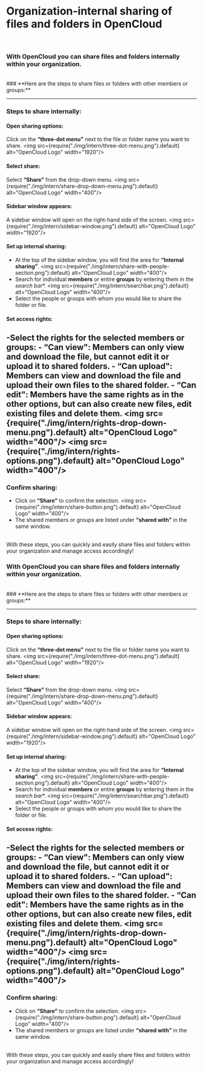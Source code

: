 # Organization-internal sharing of files and folders in OpenCloud
<br/>

### With OpenCloud you can share files and folders internally within your organization.
<br/>
### **Here are the steps to share files or folders with other members or groups:**

---

### Steps to share internally:
#### Open sharing options:
Click on the **“three-dot menu”** next to the file or folder name you want to share.
<img src={require("./img/intern/three-dot-menu.png").default} alt="OpenCloud Logo" width="1920"/> 

#### Select share:
Select **“Share”** from the drop-down menu.
<img src={require("./img/intern/share-drop-down-menu.png").default} alt="OpenCloud Logo" width="400"/> 

#### Sidebar window appears:
A sidebar window will open on the right-hand side of the screen.
<img src={require("./img/intern/sidebar-window.png").default} alt="OpenCloud Logo" width="1920"/> 

#### Set up internal sharing:
- At the top of the sidebar window, you will find the area for **“Internal sharing”**.
<img src={require("./img/intern/share-with-people-section.png").default} alt="OpenCloud Logo" width="400"/> 
- Search for individual **members** or entire **groups** by entering them in the *search bar**.
<img src={require("./img/intern/searchbar.png").default} alt="OpenCloud Logo" width="400"/> 
- Select the people or groups with whom you would like to share the folder or file.

#### Set access rights:
-Select the rights for the selected members or groups:
    - **“Can view":** Members can only view and download the file, but cannot edit it or upload it to shared folders.
    - **“Can upload":** Members can view and download the file and upload their own files to the shared folder.
    - **“Can edit":** Members have the same rights as in the other options, but can also create new files, edit existing files and delete them.
<img src={require("./img/intern/rights-drop-down-menu.png").default} alt="OpenCloud Logo" width="400"/>
<img src={require("./img/intern/rights-options.png").default} alt="OpenCloud Logo" width="400"/>
---

### Confirm sharing:
- Click on **“Share”** to confirm the selection.
<img src={require("./img/intern/share-button.png").default} alt="OpenCloud Logo" width="400"/>
- The shared members or groups are listed under **“shared with”** in the same window.
<br/>
With these steps, you can quickly and easily share files and folders within your organization and manage access accordingly!
<br/>

### With OpenCloud you can share files and folders internally within your organization.
<br/>
### **Here are the steps to share files or folders with other members or groups:**

---

### Steps to share internally:
#### Open sharing options:
Click on the **“three-dot menu”** next to the file or folder name you want to share.
<img src={require("./img/intern/three-dot-menu.png").default} alt="OpenCloud Logo" width="1920"/> 

#### Select share:
Select **“Share”** from the drop-down menu.
<img src={require("./img/intern/share-drop-down-menu.png").default} alt="OpenCloud Logo" width="400"/> 

#### Sidebar window appears:
A sidebar window will open on the right-hand side of the screen.
<img src={require("./img/intern/sidebar-window.png").default} alt="OpenCloud Logo" width="1920"/> 

#### Set up internal sharing:
- At the top of the sidebar window, you will find the area for **“Internal sharing”**.
<img src={require("./img/intern/share-with-people-section.png").default} alt="OpenCloud Logo" width="400"/> 
- Search for individual **members** or entire **groups** by entering them in the *search bar**.
<img src={require("./img/intern/searchbar.png").default} alt="OpenCloud Logo" width="400"/> 
- Select the people or groups with whom you would like to share the folder or file.

#### Set access rights:
-Select the rights for the selected members or groups:
    - **“Can view":** Members can only view and download the file, but cannot edit it or upload it to shared folders.
    - **“Can upload":** Members can view and download the file and upload their own files to the shared folder.
    - **“Can edit":** Members have the same rights as in the other options, but can also create new files, edit existing files and delete them.
<img src={require("./img/intern/rights-drop-down-menu.png").default} alt="OpenCloud Logo" width="400"/>
<img src={require("./img/intern/rights-options.png").default} alt="OpenCloud Logo" width="400"/>
---

### Confirm sharing:
- Click on **“Share”** to confirm the selection.
<img src={require("./img/intern/share-button.png").default} alt="OpenCloud Logo" width="400"/>
- The shared members or groups are listed under **“shared with”** in the same window.
<br/>
With these steps, you can quickly and easily share files and folders within your organization and manage access accordingly!